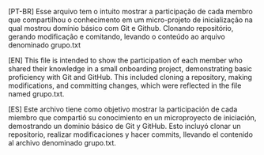 [PT-BR] Esse arquivo tem o intuito mostrar a participação de cada membro que compartilhou o conhecimento em um micro-projeto de inicialização na qual mostrou domínio básico com Git e Github. 
Clonando repositório, gerando modificação e comitando, levando o conteúdo ao arquivo denominado grupo.txt

[EN]
This file is intended to show the participation of each member who shared their knowledge in a small onboarding project, demonstrating basic proficiency with Git and GitHub. 
This included cloning a repository, making modifications, and committing changes, which were reflected in the file named grupo.txt.

[ES]
Este archivo tiene como objetivo mostrar la participación de cada miembro que compartió su conocimiento en un microproyecto de iniciación, demostrando un dominio básico de Git y GitHub. 
Esto incluyó clonar un repositorio, realizar modificaciones y hacer commits, llevando el contenido al archivo denominado grupo.txt.
